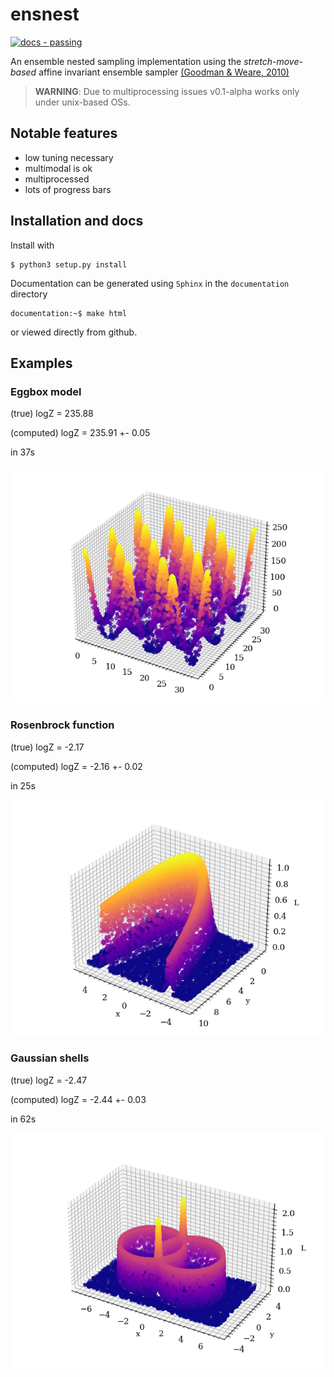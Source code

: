 # ensnest

[![docs - passing](https://img.shields.io/static/v1?label=docs&message=passing&color=2ea44f)](https://djanloo.github.io/ensnest/)

An ensemble nested sampling implementation using the *stretch-move-based* affine invariant ensemble sampler [(Goodman & Weare, 2010)](https://msp.org/camcos/2010/5-1/camcos-v5-n1-p04-p.pdf)

> **WARNING**: Due to multiprocessing issues v0.1-alpha works only under unix-based OSs.


## Notable features
- low tuning necessary
- multimodal is ok
- multiprocessed
- lots of progress bars

## Installation and docs

Install with

```console
$ python3 setup.py install
```

Documentation can be generated using ``Sphinx`` in the ``documentation`` directory

```console
documentation:~$ make html
```
or viewed directly from github.
## Examples

### Eggbox model

(true) logZ = 235.88

(computed) logZ = 235.91 +- 0.05

in 37s

![eggbox](assets/presentation/eggbox.png)


### Rosenbrock function

(true) logZ = -2.17

(computed) logZ = -2.16 +- 0.02

in 25s

![eggbox](assets/presentation/rosenbrock.png)


### Gaussian shells

(true) logZ = -2.47

(computed) logZ = -2.44 +- 0.03

in 62s

![eggbox](assets/presentation/gaussianshells.png)

